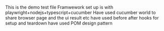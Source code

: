 This is the demo test file
Framwework set up is with playwright+nodejs+typescript+cucumber
Have used cucumber world to share browser page and the ui result etc
have used before after hooks for setup and teardown
have used POM design pattern
